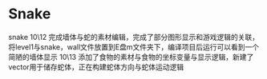 # Snake
snake
10\12 完成墙体与蛇的素材编辑，完成了部分图形显示和游戏逻辑的关联，将level1与snake，wall文件放置到E盘m文件夹下，编译项目后运行可以看到一个简陋的墙体显示
10\13 添加了食物的素材与食物的坐标变量与显示逻辑，新建了vector用于储存蛇体，正在构建蛇体方向与蛇体运动逻辑
